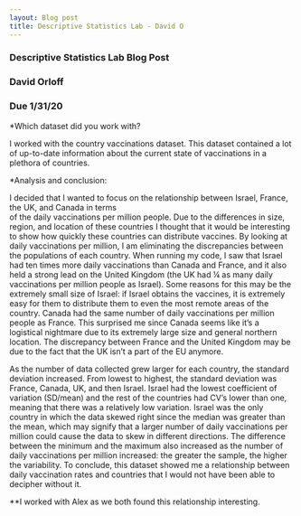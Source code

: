 ```yaml
---
layout: Blog post
title: Descriptive Statistics Lab - David O 
---
```


### Descriptive Statistics Lab Blog Post  
### David Orloff  
### Due 1/31/20  

*Which dataset did you work with?    

I worked with the country vaccinations dataset. This dataset contained a lot of up-to-date information   about the current state of vaccinations in a plethora of countries.   

*Analysis and conclusion:   

I decided that I wanted to focus on the relationship between Israel, France, the UK, and Canada in terms  
of the daily vaccinations per million people. Due to the differences in size, region, and location of   these countries I thought that it would be interesting to show how quickly these countries can distribute   vaccines. By looking at daily vaccinations per million, I am eliminating the discrepancies   between the populations of each country. When running my code, I saw that Israel had ten times more daily   vaccinations than Canada and France, and it also held a strong lead on the United Kingdom (the UK   had ¼ as many daily vaccinations per million people as Israel). Some reasons for this may be the   extremely small size of Israel: if Israel obtains the vaccines, it is extremely easy for them to   distribute them to even the most remote areas of the country. Canada had the same number of daily   vaccinations per million people as France. This surprised me since Canada seems like it’s a logistical   nightmare due to its extremely large size and general northern location. The discrepancy between France   and the United Kingdom may be due to the fact that the UK isn’t a part of the EU anymore.   

As the number of data collected grew larger for each country, the standard deviation increased. From   lowest to highest, the standard deviation was France, Canada, UK, and then Israel. Israel had the lowest   coefficient of variation (SD/mean) and the rest of the countries had CV’s lower than one, meaning that   there was a relatively low variation. Israel was the only country in which the data skewed right since the   median was greater than the mean, which may signify that a larger number of daily vaccinations per   million could cause the data to skew in different directions. The difference between the minimum and the   maximum also increased as the number of daily vaccinations per million increased: the greater the sample,   the higher the variability. To conclude, this dataset showed me a relationship between daily   vaccination rates and countries that I would not have been able to decipher without it.   
  
**I worked with Alex as we both found this relationship interesting. 


    
